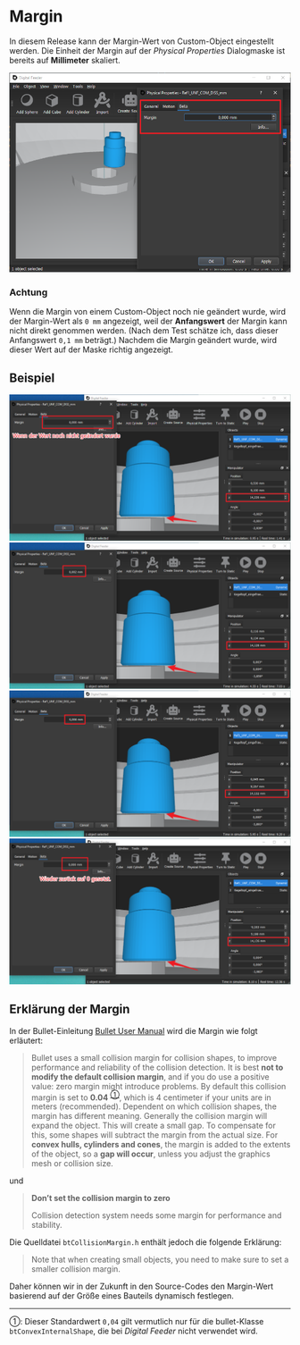# Margin

In diesem Release kann der Margin-Wert von Custom-Object eingestellt werden.
Die Einheit der Margin auf der *Physical Properties* Dialogmaske ist bereits auf **Millimeter** skaliert.

![](img/margin.png)


### Achtung

Wenn die Margin von einem Custom-Object noch nie geändert wurde, wird der Margin-Wert als `0 mm` angezeigt, weil der **Anfangswert** der Margin kann nicht direkt genommen werden. (Nach dem Test schätze ich, dass dieser Anfangswert `0,1 mm` beträgt.) Nachdem die Margin geändert wurde, wird dieser Wert auf der Maske richtig angezeigt.


## Beispiel

![](img/margin1.png)
![](img/margin2.png)
![](img/margin3.png)
![](img/margin4.png)

## Erklärung der Margin

In der Bullet-Einleitung [Bullet User Manual](https://github.com/bulletphysics/bullet3/blob/master/docs/Bullet_User_Manual.pdf) wird die Margin wie folgt erläutert:

> Bullet uses a small collision margin for collision shapes, to improve performance and reliability of the collision detection. It is best **not to modify the default collision margin**, and if you do use a positive value: zero margin might introduce problems. By default this collision margin is set to **0.04** <sup>[①](#myfootnote1)</sup>, which is 4 centimeter if your units are in meters (recommended). Dependent on which collision shapes, the margin has different meaning. Generally the collision margin will expand the object. This will create a small gap. To compensate for this, some shapes will subtract the margin from the actual size. For **convex hulls, cylinders and cones**, the margin is added to the extents of the object, so a **gap will occur**, unless you adjust the graphics mesh or collision size.

und 

> **Don’t set the collision margin to zero**
> 
> Collision detection system needs some margin for performance and stability.


Die Quelldatei `btCollisionMargin.h` enthält jedoch die folgende Erklärung: 

> Note that when creating small objects, you need to make sure to set a smaller collision margin.

Daher können wir in der Zukunft in den Source-Codes den Margin-Wert basierend auf der Größe eines Bauteils dynamisch festlegen.

---

<a name="myfootnote1">①</a>: Dieser Standardwert `0,04` gilt vermutlich nur für die bullet-Klasse `btConvexInternalShape`, die bei *Digital Feeder* nicht verwendet wird.